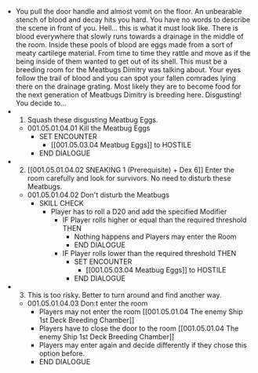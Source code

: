 - You pull the door handle and almost vomit on the floor. An unbearable stench of blood and decay hits you hard. You have no words to describe the scene in front of you. Hell... this is what it must look like. There is blood everywhere that slowly runs towards a drainage in the middle of the room. Inside these pools of blood are eggs made from a sort of meaty cartilege material. From time to time they rattle and move as if the being inside of them wanted to get out of its shell. This must be a breeding room for the Meatbugs Dimitry was talking about. Your eyes follow the trail of blood and you can spot your fallen comrades lying there on the drainage grating. Most likely they are to become food for the next generation of Meatbugs Dimitry is breeding here. Disgusting! You decide to...
- 1. Squash these disgusting Meatbug Eggs.
	- 001.05.01.04.01 Kill the Meatbug Eggs
		- SET ENCOUNTER
			- [[001.05.03.04 Meatbug Eggs]] to HOSTILE
		- END DIALOGUE
- 2. [[001.05.01.04.02 SNEAKING 1 (Prerequisite) + Dex 6]] Enter the room carefully and look for survivors. No need to disturb these Meatbugs.
	- 001.05.01.04.02 Don't disturb the Meatbugs
		- SKILL CHECK
			- Player has to roll a D20 and add the specified Modifier
				- IF Player rolls higher or equal than the required threshold THEN
					- Nothing happens and Players may enter the Room
					- END DIALOGUE
				- IF Player rolls lower than the required threshold THEN
					- SET ENCOUNTER
						- [[001.05.03.04 Meatbug Eggs]] to HOSTILE
					- END DIALOGUE
- 3. This is too risky. Better to turn around and find another way.
	- 001.05.01.04.03 Don:t enter the room
		- Players may not enter the room [[001.05.01.04 The enemy Ship 1st Deck Breeding Chamber]]
		- Players have to close the door to the room [[001.05.01.04 The enemy Ship 1st Deck Breeding Chamber]]
		- Players may enter again and decide differently if they chose this option before.
		- END DIALOGUE